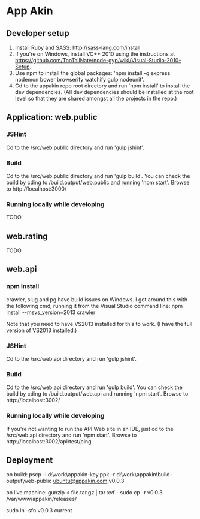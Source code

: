 # App Akin

## Developer setup

1. Install Ruby and SASS: http://sass-lang.com/install
2. If you're on Windows, install VC++ 2010 using the instructions at https://github.com/TooTallNate/node-gyp/wiki/Visual-Studio-2010-Setup.
3. Use npm to install the global packages: 'npm install -g  express nodemon bower browserify watchify gulp nodeunit'.
4. Cd to the appakin repo root directory and run 'npm install' to install the dev dependencies.  (All dev dependencies should be installed at the root level so that they are shared amongst all the projects in the repo.)

## Application: web.public

### JSHint

Cd to the /src/web.public directory and run 'gulp jshint'.

### Build

Cd to the /src/web.public directory and run 'gulp build'.
You can check the build by cding to /build.output/web.public and running 'npm start'. Browse to http://localhost:3000/

### Running locally while developing

TODO

## web.rating

TODO

## web.api

### npm install

crawler, slug and pg have build issues on Windows. I got around this with the following cmd, running it from the Visual Studio command line:
npm install --msvs_version=2013 crawler

Note that you need to have VS2013 installed for this to work. (I have the full version of VS2013 installed.)

### JSHint 

Cd to the /src/web.api directory and run 'gulp jshint'.

### Build

Cd to the /src/web.api directory and run 'gulp build'.
You can check the build by cding to /build.output/web.api and running 'npm start'. Browse to http://localhost:3002/

### Running locally while developing

If you're not wanting to run the API Web site in an IDE, just cd to the /src/web.api directory and run 'npm start'. Browse to http://localhost:3002/api/test/ping

## Deployment

on build:
pscp -i d:\work\appakin-key.ppk -r d:\work\appakin\build-output\web-public ubuntu@appakin.com:v0.0.3

on live machine:
gunzip < file.tar.gz | tar xvf -
sudo cp -r v0.0.3 /var/www/appakin/releases/

sudo ln -sfn v0.0.3 current
